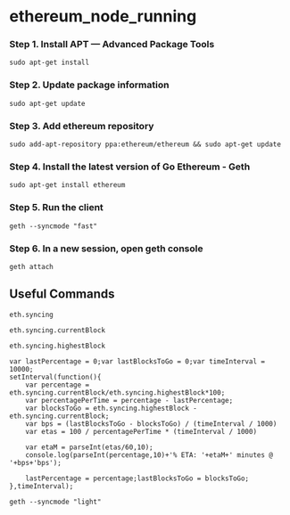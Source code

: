 # ethereum_node_running

### Step 1. Install APT — Advanced Package Tools
```
sudo apt-get install
```

### Step 2. Update package information
```
sudo apt-get update
```

### Step 3. Add ethereum repository
```
sudo add-apt-repository ppa:ethereum/ethereum && sudo apt-get update
```

### Step 4. Install the latest version of Go Ethereum - Geth
```
sudo apt-get install ethereum
```
### Step 5. Run the client
```
geth --syncmode "fast"
```
### Step 6. In a new session, open geth console

```
geth attach
```

## Useful Commands
```
eth.syncing
```
```
eth.syncing.currentBlock
```
```
eth.syncing.highestBlock
```
```
var lastPercentage = 0;var lastBlocksToGo = 0;var timeInterval = 10000;
setInterval(function(){
    var percentage = eth.syncing.currentBlock/eth.syncing.highestBlock*100;
    var percentagePerTime = percentage - lastPercentage;
    var blocksToGo = eth.syncing.highestBlock - eth.syncing.currentBlock;
    var bps = (lastBlocksToGo - blocksToGo) / (timeInterval / 1000)
    var etas = 100 / percentagePerTime * (timeInterval / 1000)

    var etaM = parseInt(etas/60,10);
    console.log(parseInt(percentage,10)+'% ETA: '+etaM+' minutes @ '+bps+'bps');

    lastPercentage = percentage;lastBlocksToGo = blocksToGo;
},timeInterval);
```
```
geth --syncmode "light"
```